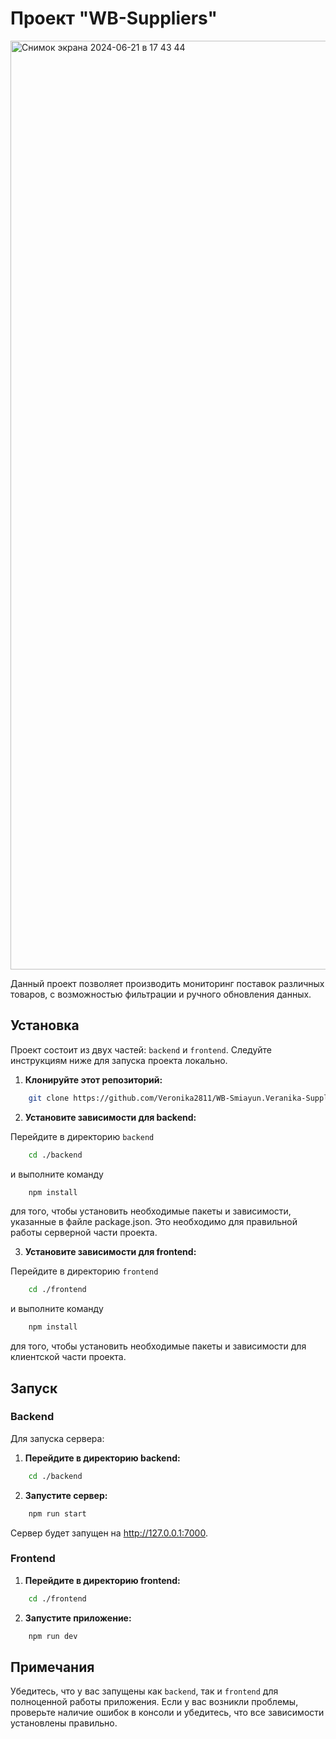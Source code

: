 # Проект "WB-Suppliers"

<img width="1486" alt="Снимок экрана 2024-06-21 в 17 43 44" src="https://github.com/Veronika2811/WB-Smiayun.Veranika-Suppliers/assets/70888188/46f015fe-bcae-450b-bf0c-98886efcb114">

Данный проект позволяет производить мониторинг поставок различных товаров, с возможностью фильтрации и ручного обновления данных.

## Установка
Проект состоит из двух частей: `backend` и `frontend`. Следуйте инструкциям ниже для запуска проекта локально.

1. **Клонируйте этот репозиторий:**

```sh
    git clone https://github.com/Veronika2811/WB-Smiayun.Veranika-Suppliers.git
```

2. **Установите зависимости для backend:**

Перейдите в директорию `backend`

```sh
    cd ./backend
```

и выполните команду

```sh
    npm install
```

для того, чтобы установить необходимые пакеты и зависимости, указанные в файле package.json. Это необходимо для правильной работы серверной части проекта.

3. **Установите зависимости для frontend:**

Перейдите в директорию `frontend`

```sh
    cd ./frontend
```

и выполните команду

```sh
    npm install
```

для того, чтобы установить необходимые пакеты и зависимости для клиентской части проекта.

## Запуск

### Backend

Для запуска сервера:

1. **Перейдите в директорию backend:**

```sh
    cd ./backend
```

2. **Запустите сервер:**

```sh
    npm run start
```

Сервер будет запущен на http://127.0.0.1:7000.

### Frontend

1. **Перейдите в директорию frontend:**

```sh
    cd ./frontend
```

2. **Запустите приложение:**

```sh
    npm run dev
```

## Примечания

Убедитесь, что у вас запущены как `backend`, так и `frontend` для полноценной работы приложения.
Если у вас возникли проблемы, проверьте наличие ошибок в консоли и убедитесь, что все зависимости установлены правильно.
